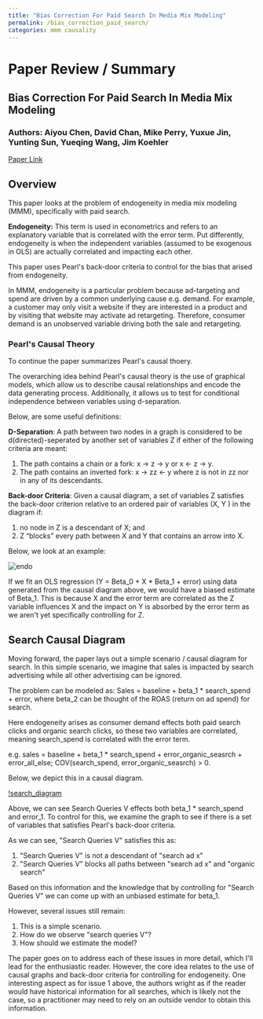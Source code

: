 ```yaml
---
title: "Bias Correction For Paid Search In Media Mix Modeling"
permalink: /bias_correction_paid_search/
categories: mmm causality
---
```


# Paper Review / Summary

## Bias Correction For Paid Search In Media Mix Modeling
### Authors: Aiyou Chen, David Chan, Mike Perry, Yuxue Jin, Yunting Sun, Yueqing Wang, Jim Koehler
[Paper Link](https://arxiv.org/pdf/1807.03292.pdf)

## Overview

This paper looks at the problem of endogeneity in media mix modeling (MMM), specifically with paid search. 

**Endogeneity:** This term is used in econometrics and refers to an explanatory variable that is correlated with the error term. Put differently, endogeneity is when the independent variables (assumed to be exogenous in OLS) are actually correlated and impacting each other.  

This paper uses Pearl's back-door criteria to control for the bias that arised from endogeneity.

In MMM, endogeneity is a particular problem because ad-targeting and spend are driven by a common underlying cause e.g. demand. For example, a customer may only visit a website if they are interested in a product and by visiting that website may activate ad retargeting. Therefore, consumer demand is an unobserved variable driving both the sale and retargeting. 

### Pearl's Causal Theory

To continue the paper summarizes Pearl's causal thoery. 

The overarching idea behind Pearl's causal theory is the use of graphical models, which allow us to describe causal relationships and encode the data generating process. Additionally, it allows us to test for conditional independence between variables using d-separation.

Below, are some useful definitions: 

**D-Separation**: A path between two nodes in a graph is considered to be d(directed)-seperated by another set of variables Z if either of the following criteria are meant:

1. The path contains a chain or a fork: x -> z -> y or x <- z -> y.
2. The path contains an inverted fork: x -> zz <- y where z is not in zz nor in any of its descendants. 

**Back-door Criteria**:  Given a causal diagram, a set of variables Z satisfies the
back-door criterion relative to an ordered pair of variables (X, Y ) in the diagram if: 

1. no node in Z is a descendant of X; and 
2. Z “blocks” every path between X and Y that contains an arrow into X.

Below, we look at an example:

![endo](https://i.imgur.com/6TvRq0P.png)

If we fit an OLS regression (Y = Beta_0 + X * Beta_1 + error) using data generated from the causal diagram above, we would have a biased estimate of Beta_1. This is because X and the error term are correlated as the Z variable influences X and the impact on Y is absorbed by the error term as we aren't yet specifically controlling for Z.

## Search Causal Diagram

Moving forward, the paper lays out a simple scenario / causal diagram for search. In this simple scenario, we imagine that sales is impacted by search advertising while all other advertising can be ignored. 

The problem can be modeled as: Sales = baseline + beta_1 * search_spend + error, where beta_2 can be thought of the ROAS (return on ad spend) for search. 

Here endogeneity arises as consumer demand effects both paid search clicks and organic search clicks, so these two variables are correlated, meaning search_spend is correlated with the error term. 

e.g.  sales = baseline + beta_1 * search_spend + error_organic_seasrch + error_all_else; COV(search_spend, error_organic_seasrch) > 0. 

Below, we depict this in a causal diagram. 

[!search_diagram](https://i.imgur.com/OoTJFcs.png)

Above, we can see Search Queries V effects both beta_1 * search_spend and error_1. To control for this, we examine the graph to see if there is a set of variables that satisfies Pearl's back-door criteria. 

As we can see, "Search Queries V" satisfies this as:

1. "Search Queries V" is not a descendant of "search ad x"
2. "Search Queries V" blocks all paths between "search ad x" and "organic search" 

Based on this information and the knowledge that by controlling for "Search Queries V" we can come up with an unbiased estimate for beta_1. 

However, several issues still remain:

1. This is a simple scenario. 
2. How do we observe "search queries V"?
3. How should we estimate the model?

The paper goes on to address each of these issues in more detail, which I'll lead for the enthusiastic reader. However, the core idea relates to the use of causal graphs and back-door criteria for controlling for endogeneity. One interesting aspect as for issue 1 above, the authors wright as if the reader would have historical information for all searches, which is likely not the case, so a practitioner may need to rely on an outside vendor to obtain this information. 

